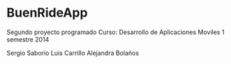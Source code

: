 BuenRideApp
===========

Segundo proyecto programado
Curso: Desarrollo de Aplicaciones Moviles
1 semestre 2014

Sergio Saborio
Luis Carrillo
Alejandra Bolaños

